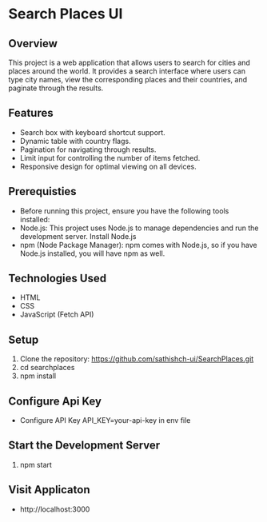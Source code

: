 # Search Places UI

## Overview

This project is a web application that allows users to search for cities and places around the world. It provides a search interface where users can type city names, view the corresponding places and their countries, and paginate through the results.

## Features

- Search box with keyboard shortcut support.
- Dynamic table with country flags.
- Pagination for navigating through results.
- Limit input for controlling the number of items fetched.
- Responsive design for optimal viewing on all devices.

## Prerequisties

- Before running this project, ensure you have the following tools installed:
- Node.js: This project uses Node.js to manage dependencies and run the development server. Install Node.js
- npm (Node Package Manager): npm comes with Node.js, so if you have Node.js installed, you will have npm as well.

## Technologies Used

- HTML
- CSS
- JavaScript (Fetch API)

## Setup

1. Clone the repository: https://github.com/sathishch-ui/SearchPlaces.git
2. cd searchplaces
3. npm install

## Configure Api Key

- Configure API Key API_KEY=your-api-key in env file

## Start the Development Server

1. npm start

## Visit Applicaton

- http://localhost:3000
